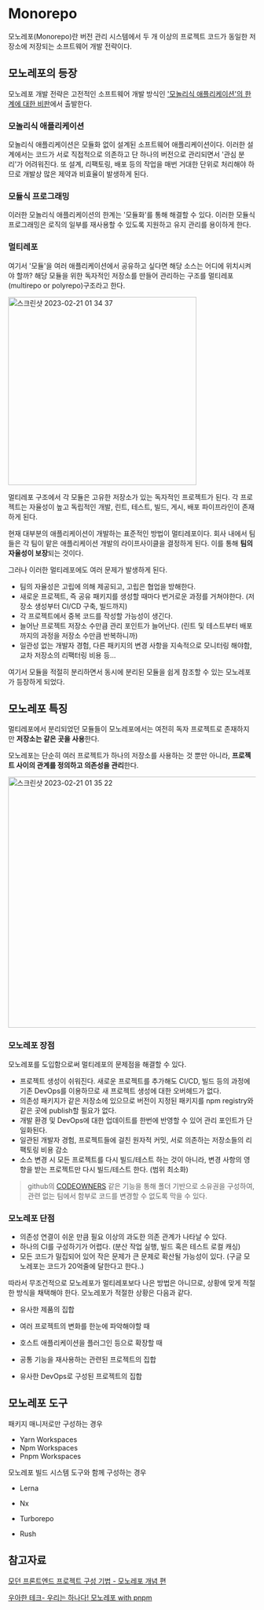# Monorepo

모노레포(Monorepo)란 버전 관리 시스템에서 두 개 이상의 프로젝트 코드가 동일한 저장소에 저장되는 소프트웨어 개발 전략이다.

## 모노레포의 등장

모노레포 개발 전략은 고전적인 소프트웨어 개발 방식인 <u>'모놀리식 애플리케이션'의 한계에 대한 비판</u>에서 출발한다.

### 모놀리식 애플리케이션

모놀리식 애플리케이션은 모듈화 없이 설계된 소프트웨어 애플리케이션이다. 이러한 설계에서는 코드가 서로 직접적으로 의존하고 단 하나의 버전으로 관리되면서 '관심 분리'가 어려워진다. 또 설계, 리팩토링, 배포 등의 작업을 매번 거대한 단위로 처리해야 하므로 개발상 많은 제약과 비효율이 발생하게 된다.

### 모듈식 프로그래밍

이러한 모놀리식 애플리케이션의 한계는 '모듈화'를 통해 해결할 수 있다. 이러한 모듈식 프로그래밍은 로직의 일부를 재사용할 수 있도록 지원하고 유지 관리를 용이하게 한다.

### 멀티레포

여기서 '모듈'을 여러 애플리케이션에서 공유하고 싶다면 해당 소스는 어디에 위치시켜야 할까? 해당 모듈을 위한 독자적인 저장소를 만들어 관리하는 구조를 멀티레포(multirepo or polyrepo)구조라고 한다.

<img width="383" alt="스크린샷 2023-02-21 01 34 37" src="https://user-images.githubusercontent.com/67703882/220160355-5571ff64-9bfa-4d37-adbf-dcdc83306228.png">

멀티레포 구조에서 각 모듈은 고유한 저장소가 있는 독자적인 프로젝트가 된다. 각 프로젝트는 자율성이 높고 독립적인 개발, 린트, 테스트, 빌드, 게시, 배포 파이프라인이 존재하게 된다.

현재 대부분의 애플리케이션이 개발하는 표준적인 방법이 멀티레포이다. 회사 내에서 팀들은 각 팀이 맡은 애플리케이션 개발의 라이프사이클을 결정하게 된다. 이를 통해 **팀의 자율성이 보장**되는 것이다.

그러나 이러한 멀티레포에도 여러 문제가 발생하게 된다.

- 팀의 자율성은 고립에 의해 제공되고, 고립은 협업을 방해한다.
- 새로운 프로젝트, 즉 공유 패키지를 생성할 때마다 번거로운 과정를 거쳐야한다. (저장소 생성부터 CI/CD 구축, 빌드까지)
- 각 프로젝트에서 중복 코드를 작성할 가능성이 생긴다.
- 늘어난 프로젝트 저장소 수만큼 관리 포인트가 늘어난다. (린트 및 테스트부터 배포까지의 과정을 저장소 수만큼 반복하니까)
- 일관성 없는 개발자 경험, 다른 패키지의 변경 사항을 지속적으로 모니터링 해야함, 교차 저장소의 리팩터링 비용 등...

여기서 모듈을 적절히 분리하면서 동시에 분리된 모듈을 쉽게 참조할 수 있는 모노레포가 등장하게 되었다.

## 모노레포 특징

멀티레포에서 분리되었던 모듈들이 모노레포에서는 여전히 독자 프로젝트로 존재하지만 **저장소는 같은 곳을 사용**한다.

모노레포는 단순히 여러 프로젝트가 하나의 저장소를 사용하는 것 뿐만 아니라, **프로젝트 사이의 관계를 정의하고 의존성을 관리**한다.

<img width="511" alt="스크린샷 2023-02-21 01 35 22" src="https://user-images.githubusercontent.com/67703882/220160515-feabed0c-5e50-4e6b-a591-16adbd471d56.png">

### 모노레포 장점

모노레포를 도입함으로써 멀티레포의 문제점을 해결할 수 있다.

- 프로젝트 생성이 쉬워진다. 새로운 프로젝트를 추가해도 CI/CD, 빌드 등의 과정에 기존 DevOps를 이용하므로 새 프로젝트 생성에 대한 오버헤드가 없다.
- 의존성 패키지가 같은 저장소에 있으므로 버전이 지정된 패키지를 npm registry와 같은 곳에 publish할 필요가 없다.
- 개발 환경 및 DevOps에 대한 업데이트를 한번에 반영할 수 있어 관리 포인트가 단일화된다.
- 일관된 개발자 경험, 프로젝트들에 걸친 원자적 커밋, 서로 의존하는 저장소들의 리팩토링 비용 감소
- 소스 변경 시 모든 프로젝트를 다시 빌드/테스트 하는 것이 아니라, 변경 사항의 영향을 받는 프로젝트만 다시 빌드/테스트 한다. (범위 최소화)

> github의 [CODEOWNERS](https://docs.github.com/en/repositories/managing-your-repositorys-settings-and-features/customizing-your-repository/about-code-owners) 같은 기능을 통해 폴더 기반으로 소유권을 구성하여, 관련 없는 팀에서 함부로 코드를 변경할 수 없도록 막을 수 있다.

### 모노레포 단점

- 의존성 연결이 쉬운 만큼 필요 이상의 과도한 의존 관계가 나타날 수 있다.
- 하나의 CI를 구성하기가 어렵다. (분산 작업 실행, 빌드 혹은 테스트 로컬 캐싱)
- 모든 코드가 밀집되어 있어 작은 문제가 큰 문제로 확산될 가능성이 있다. (구글 모노레포는 코드가 20억줄에 달한다고 한다..)

따라서 무조건적으로 모노레포가 멀티레포보다 나은 방법은 아니므로, 상황에 맞게 적절한 방식을 채택해야 한다. 모노레포가 적절한 상황은 다음과 같다.

- 유사한 제품의 집합

- 여러 프로젝트의 변화를 한눈에 파악해야할 때

- 호스트 애플리케이션을 플러그인 등으로 확장할 때

- 공통 기능을 재사용하는 관련된 프로젝트의 집합

- 유사한 DevOps로 구성된 프로젝트의 집합

## 모노레포 도구

패키지 매니저로만 구성하는 경우

- Yarn Workspaces
- Npm Workspaces
- Pnpm Workspaces

모노레포 빌드 시스템 도구와 함께 구성하는 경우

- Lerna
- Nx
- Turborepo

- Rush

## 참고자료

[모던 프론트엔드 프로젝트 구성 기법 - 모노레포 개념 편](https://d2.naver.com/helloworld/0923884)

[우아한 테크- 우리는 하나다! 모노레포 with pnpm](https://woowacon.com/ko/2022/detailVideo/26)
